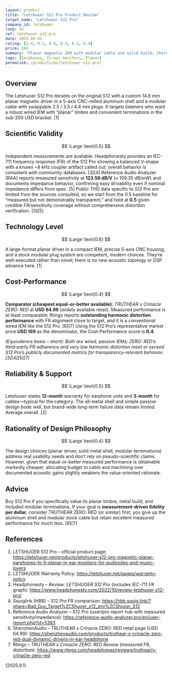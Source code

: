 ```yaml
---
layout: product
title: "Letshuoer S12 Pro Product Review"
target_name: "Letshuoer S12 Pro"
company_id: letshuoer
lang: en
ref: letshuoer-s12-pro
date: 2025-09-01
rating: [2.4, 0.5, 0.6, 0.4, 0.5, 0.4]
price: 169
summary: "Planar magnetic IEM with modular cable and solid build; third-party measurements exist, but cheaper IEMs with equal or better measured performance undercut it on value."
tags: [Earphones, In-ear monitors, Planar]
permalink: /products/en/letshuoer-s12-pro/
---
```

## Overview

The Letshuoer S12 Pro iterates on the original S12 with a custom 14.8 mm planar magnetic driver in a 5-axis CNC-milled aluminum shell and a modular cable with swappable 2.5 / 3.5 / 4.4 mm plugs. It targets listeners who want a robust wired IEM with “planar” timbre and convenient terminations in the sub-200 USD bracket. [1]

## Scientific Validity

$$ \Large \text{0.5} $$

Independent measurements are available. Headphonesty provides an IEC-711 frequency response (FR) of the S12 Pro showing a balanced V-shape with a known ~8 kHz coupler artifact called out; overall behavior is consistent with community databases. [3][4] Reference Audio Analyzer (RAA) reports measured sensitivity at **123.56 dB/V** (≈ 109.35 dB/mW) and documents impedance behavior, confirming easy drivability even if nominal impedance differs from spec. [5] Public THD data specific to S12 Pro are limited from the sources consulted, so we start from the 0.5 baseline for “measured but not demonstrably transparent,” and hold at **0.5** given credible FR/sensitivity coverage without comprehensive distortion verification. [3][5]

## Technology Level

$$ \Large \text{0.6} $$

A large-format planar driver in a compact IEM, precise 5-axis CNC housing, and a stock modular plug system are competent, modern choices. They’re well-executed rather than novel; there is no new acoustic topology or DSP advance here. [1]

## Cost-Performance

$$ \Large \text{0.4} $$

**Comparator (cheapest equal-or-better available):** *TRUTHEAR x Crinacle ZERO: RED* at **USD 64.99** (widely available retail). Measured performance is at least comparable: Rtings reports **outstanding harmonic distortion performance** with FR alignment close to target, and it is a conventional wired IEM like the S12 Pro. [6][7] Using the S12 Pro’s representative market price **USD 169** as the denominator, the Cost-Performance score is **0.4**.

*(Equivalence basis – short): Both are wired, passive IEMs; ZERO: RED’s third-party FR adherence and very low harmonic distortion meet or exceed S12 Pro’s publicly documented metrics for transparency-relevant behavior. [3][4][5][7]*

## Reliability & Support

$$ \Large \text{0.5} $$

Letshuoer states **12-month** warranty for earphone units and **3-month** for cables—typical for the category. The all-metal shell and simple passive design bode well, but brand-wide long-term failure data remain limited. Average overall. [2]

## Rationality of Design Philosophy

$$ \Large \text{0.4} $$

The design choices (planar driver, solid metal shell, modular terminations) address real usability needs and don’t rely on pseudo-scientific claims. However, given that equal-or-better measured performance is obtainable markedly cheaper, allocating budget to cable and machining over documented acoustic gains slightly weakens the value-oriented rationale.

## Advice

Buy S12 Pro if you specifically value its planar timbre, metal build, and included modular terminations. If your goal is **measurement-driven fidelity per dollar**, consider TRUTHEAR ZERO: RED (or similar) first; you give up the aluminum shell and modular stock cable but retain excellent measured performance for much less. [6][7]

## References

1. LETSHUOER S12 Pro – official product page: https://letshuoer.net/products/letshuoer-s12-pro-magnetic-planar-earphones-hi-fi-planar-in-ear-monitors-for-audiopiles-and-music-lovers  
2. LETSHUOER Warranty Policy: https://letshuoer.net/pages/warranty-policy  
3. Headphonesty – *Review: LETSHUOER S12 Pro* (includes IEC-711 FR graph): https://www.headphonesty.com/2022/10/review-letshuoer-s12-pro/  
4. Squiglink (HBB) – S12 Pro FR comparison: https://hbb.squig.link/?share=Bad_Guy_Target%2CShuoer_s12_pro%2CShuoer_S12  
5. Reference Audio Analyzer – S12 Pro (user/pro report hub with measured sensitivity/impedance): https://reference-audio-analyzer.pro/en/user-report.php?id=5393  
6. ShenzhenAudio – TRUTHEAR x Crinacle ZERO: RED retail page (USD 64.99): https://shenzhenaudio.com/products/truthear-x-crinacle-zero-red-dual-dynamic-drivers-in-ear-headphone  
7. Rtings – *TRUTHEAR x Crinacle ZERO: RED Review* (measured FR, distortion): https://www.rtings.com/headphones/reviews/truthear/x-crinacle-zero-red

(2025.9.1)

